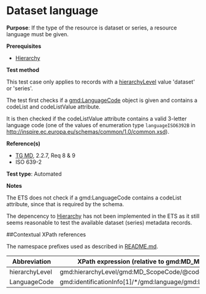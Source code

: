 # Dataset language

**Purpose**: If the type of the resource is dataset or series, a resource language must be given.

**Prerequisites**

* [Hierarchy](./hierarchy)

**Test method**

This test case only applies to records with a [hierarchyLevel](#hierarchyLevel) value 'dataset' or 'series'.

The test first checks if a [gmd:LanguageCode](#langcode) object is given and contains a codeList and codeListValue attribute.

It is then checked if the codeListValue attribute contains a valid 3-letter language code (one of the values of enumeration type `languageISO6392B` in http://inspire.ec.europa.eu/schemas/common/1.0/common.xsd).

**Reference(s)**	 

* [TG MD](./README#ref_TG_MD), 2.2.7, Req 8 & 9
* ISO 639-2

**Test type**: Automated

**Notes**

The ETS does not check if a gmd:LanguageCode contains a codeList attribute, since that is required by the schema.

The depencency to [Hierarchy](./hierarchy) has not been implemented in the ETS as it still seems reasonable to test the available dataset (series) metadata records.  

##Contextual XPath references

The namespace prefixes used as described in [README.md](./README#namespaces).

Abbreviation                                   |  XPath expression (relative to gmd:MD_Metadata)
-----------------------------------------------| -------------------------------------------------------------------------
<a name="hierarchyLevel"></a> hierarchyLevel | gmd:hierarchyLevel/gmd:MD_ScopeCode/@codeListValue
<a name="langcode"></a> LanguageCode  | gmd:identificationInfo[1]/\*/gmd:language/gmd:LanguageCode
